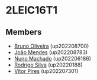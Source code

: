 # 2LEIC16T1

## Members

- [Bruno Oliveira](https://github.com/Process-ing) (up202208700)
- [João Mendes](https://github.com/The-Memechanic) (up202208783)
- [Nuno Machado](https://github.com/Slyfenon) (up202206186)
- [Rodrigo Silva](https://github.com/racoelhosilva) (up20220188)
- [Vítor Pires](https://github.com/vitormpp) (up202207301)
